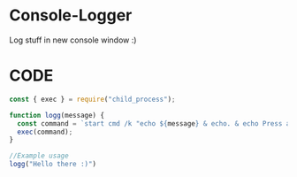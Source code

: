 # Console-Logger
Log stuff in new console window :)

# CODE
```js
const { exec } = require("child_process");

function logg(message) {
  const command = `start cmd /k "echo ${message} & echo. & echo Press any key to exit... & pause >nul & exit"`;
  exec(command);
}

//Example usage
logg("Hello there :)")
```

